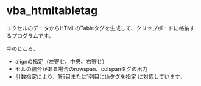 # vba_htmltabletag

エクセルのデータからHTMLのTableタグを生成して、クリップボードに格納するプログラムです。

今のところ、
- alignの指定（左寄せ、中央、右寄せ）
- セルの結合がある場合のrowspan、colspanタグの出力
- 引数指定により、1行目または1列目にthタグを指定
に対応しています。
